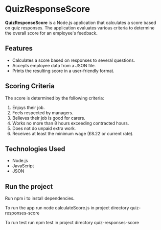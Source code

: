 # QuizResponseScore

**QuizResponseScore** is a Node.js application that calculates a score based on quiz responses. The application evaluates various criteria to determine the overall score for an employee's feedback.

## Features

- Calculates a score based on responses to several questions.
- Accepts employee data from a JSON file.
- Prints the resulting score in a user-friendly format.

## Scoring Criteria

The score is determined by the following criteria:

1. Enjoys their job.
2. Feels respected by managers.
3. Believes their job is good for carers.
4. Works no more than 8 hours exceeding contracted hours.
5. Does not do unpaid extra work.
6. Receives at least the minimum wage (£8.22 or current rate).

## Technologies Used

- Node.js
- JavaScript
- JSON

## Run the project

Run npm i to install dependencies.

To run the app run node calculateScore.js in project directory quiz-responses-score

To run test run npm test in project directory quiz-responses-score
